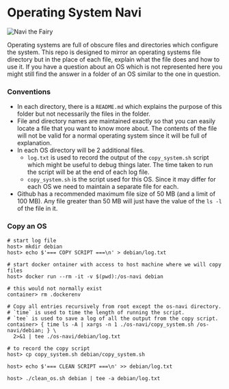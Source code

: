 # Operating System Navi

![Navi the Fairy]()

Operating systems are full of obscure files and directories which configure the system.
This repo is designed to mirror an operating systems file directory but in the place of each file, explain what the file does and how to use it.
If you have a question about an OS which is not represented here you might still find the answer in a folder of an OS similar to the one in question.

### Conventions
- In each directory, there is a `README.md` which explains the purpose of this folder but not necessarily the files in the folder.
- File and directory names are maintained exactly so that you can easily locate a file that you want to know more about. The contents of the file will not be valid for a normal operating system since it will be full of explanation.
- In each OS directory will be 2 additional files.
  - `log.txt` is used to record the output of the `copy_system.sh` script which might be useful to debug things later. The time taken to run the script will be at the end of each log file.
  - `copy_system.sh` is the script used for this OS. Since it may differ for each OS we need to maintain a separate file for each.
- Github has a recommended maximum file size of 50 MB (and a limit of 100 MB). Any file greater than 50 MB will just have the value of the `ls -l` of the file in it.

### Copy an OS

```
# start log file
host> mkdir debian
host> echo $'=== COPY SCRIPT ===\n' > debian/log.txt

# start docker ontainer with access to host machine where we will copy files
host> docker run --rm -it -v $(pwd):/os-navi debian

# this would not normally exist
container> rm .dockerenv

# Copy all entries recursively from root except the os-navi directory.
# `time` is used to time the length of running the script.
# `tee` is used to save a log of all the output from the copy script.
container> { time ls -A | xargs -n 1 ./os-navi/copy_system.sh /os-navi/debian; } \
  2>&1 | tee ./os-navi/debian/log.txt

# to record the copy script
host> cp copy_system.sh debian/copy_system.sh

host> echo $'=== CLEAN SCRIPT ===\n' >> debian/log.txt

host> ./clean_os.sh debian | tee -a debian/log.txt
```
